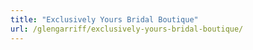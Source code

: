 ```yaml
---
title: "Exclusively Yours Bridal Boutique"
url: /glengarriff/exclusively-yours-bridal-boutique/
---
```

